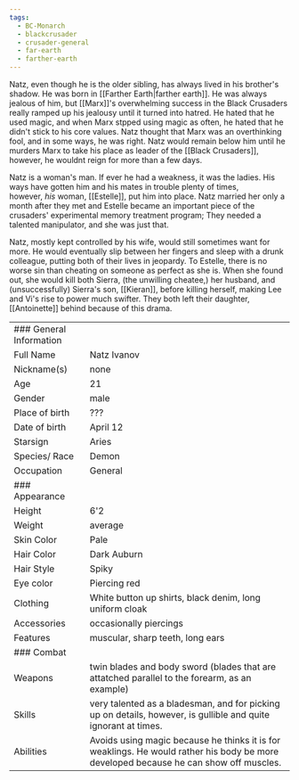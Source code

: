 ```yaml
---
tags:
  - BC-Monarch
  - blackcrusader
  - crusader-general
  - far-earth
  - farther-earth
---
```

Natz, even though he is the older sibling, has always lived in his brother's shadow. He was born in [[Farther Earth|farther earth]]. He was always jealous of him, but [[Marx]]'s overwhelming success in the Black Crusaders really ramped up his jealousy until it turned into hatred. He hated that he used magic, and when Marx stpped using magic as often, he hated that he didn't stick to his core values. Natz thought that Marx was an overthinking fool, and in some ways, he was right. Natz would remain below him until he murders Marx to take his place as leader of the [[Black Crusaders]], however, he wouldnt reign for more than a few days.

Natz is a woman's man. If ever he had a weakness, it was the ladies. His ways have gotten him and his mates in trouble plenty of times, however, _his_ woman, [[Estelle]], put him into place. Natz married her only a month after they met and Estelle became an important piece of the crusaders' experimental memory treatment program; They needed a talented manipulator, and she was just that.

Natz, mostly kept controlled by his wife, would still sometimes want for more. He would eventually slip between her fingers and sleep with a drunk colleague, putting both of their lives in jeopardy. To Estelle, there is no worse sin than cheating on someone as perfect as she is. When she found out, she would kill both Sierra, (the unwilling cheatee,) her husband, and (unsuccessfully) Sierra's son, [[Kieran]], before killing herself, making Lee and Vi's rise to power much swifter. They both left their daughter, [[Antoinette]] behind because of this drama.

|   |   |
|---|---|
|### General Information||
|Full Name|Natz Ivanov|
|Nickname(s)|none|
|Age|21|
|Gender|male|
|Place of birth|???|
|Date of birth|April 12|
|Starsign|Aries|
|Species/ Race|Demon|
|Occupation|General|
|### Appearance||
|Height|6'2|
|Weight|average|
|Skin Color|Pale|
|Hair Color|Dark Auburn|
|Hair Style|Spiky|
|Eye color|Piercing red|
|Clothing|White button up shirts, black denim, long uniform cloak|
|Accessories|occasionally piercings|
|Features|muscular, sharp teeth, long ears|
|### Combat||
|Weapons|twin blades and body sword (blades that are attatched parallel to the forearm, as an example)|
|Skills|very talented as a bladesman, and for picking up on details, however, is gullible and quite ignorant at times.|
|Abilities|Avoids using magic because he thinks it is for weaklings. He would rather his body be more developed because he can show off muscles.|